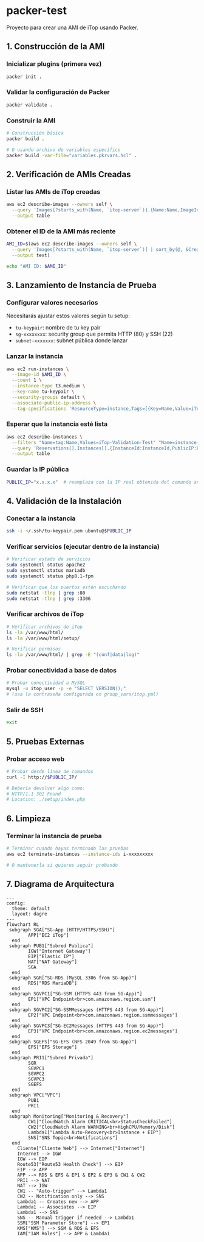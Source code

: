 # packer-test

Proyecto para crear una AMI de iTop usando Packer.

## 1. Construcción de la AMI

### Inicializar plugins (primera vez)
```bash
packer init .
```

### Validar la configuración de Packer
```bash
packer validate .
```


### Construir la AMI
```bash
# Construcción básica
packer build .

# O usando archivo de variables específico
packer build -var-file="variables.pkrvars.hcl" .
```

## 2. Verificación de AMIs Creadas

### Listar las AMIs de iTop creadas
```bash
aws ec2 describe-images --owners self \
  --query 'Images[?starts_with(Name, `itop-server`)].{Name:Name,ImageId:ImageId,CreationDate:CreationDate}' \
  --output table
```

### Obtener el ID de la AMI más reciente
```bash
AMI_ID=$(aws ec2 describe-images --owners self \
  --query 'Images[?starts_with(Name, `itop-server`)] | sort_by(@, &CreationDate) | [-1].ImageId' \
  --output text)

echo "AMI ID: $AMI_ID"
```

## 3. Lanzamiento de Instancia de Prueba

### Configurar valores necesarios
Necesitarás ajustar estos valores según tu setup:
- `tu-keypair`: nombre de tu key pair
- `sg-xxxxxxxx`: security group que permita HTTP (80) y SSH (22)  
- `subnet-xxxxxxx`: subnet pública donde lanzar

### Lanzar la instancia
```bash
aws ec2 run-instances \
  --image-id $AMI_ID \
  --count 1 \
  --instance-type t3.medium \
  --key-name tu-keypair \
  --security-groups default \
  --associate-public-ip-address \
  --tag-specifications 'ResourceType=instance,Tags=[{Key=Name,Value=iTop-Validation-Test}]'
```

### Esperar que la instancia esté lista
```bash
aws ec2 describe-instances \
  --filters "Name=tag:Name,Values=iTop-Validation-Test" "Name=instance-state-name,Values=running" \
  --query 'Reservations[].Instances[].{InstanceId:InstanceId,PublicIP:PublicIpAddress,State:State.Name}' \
  --output table
```

### Guardar la IP pública
```bash
PUBLIC_IP="x.x.x.x"  # reemplaza con la IP real obtenida del comando anterior
```

## 4. Validación de la Instalación

### Conectar a la instancia
```bash
ssh -i ~/.ssh/tu-keypair.pem ubuntu@$PUBLIC_IP
```

### Verificar servicios (ejecutar dentro de la instancia)
```bash
# Verificar estado de servicios
sudo systemctl status apache2
sudo systemctl status mariadb  
sudo systemctl status php8.1-fpm

# Verificar que los puertos estén escuchando
sudo netstat -tlnp | grep :80
sudo netstat -tlnp | grep :3306
```

### Verificar archivos de iTop
```bash
# Verificar archivos de iTop
ls -la /var/www/html/
ls -la /var/www/html/setup/

# Verificar permisos
ls -la /var/www/html/ | grep -E "(conf|data|log)"
```

### Probar conectividad a base de datos
```bash
# Probar conectividad a MySQL
mysql -u itop_user -p -e "SELECT VERSION();"
# (usa la contraseña configurada en group_vars/itop.yml)
```

### Salir de SSH
```bash
exit
```

## 5. Pruebas Externas

### Probar acceso web
```bash
# Probar desde línea de comandos
curl -I http://$PUBLIC_IP/

# Debería devolver algo como:
# HTTP/1.1 302 Found
# Location: ./setup/index.php
```

## 6. Limpieza

### Terminar la instancia de prueba
```bash
# Terminar cuando hayas terminado las pruebas
aws ec2 terminate-instances --instance-ids i-xxxxxxxxx

# O mantenerla si quieres seguir probando
```
## 7. Diagrama de Arquitectura
```mermaid
---
config:
  theme: default
  layout: dagre
---
flowchart RL
 subgraph SGA["SG-App (HTTP/HTTPS/SSH)"]
        APP["EC2 iTop"]
  end
 subgraph PUB1["Subred Publica"]
        IGW["Internet Gateway"]
        EIP["Elastic IP"]
        NAT["NAT Gateway"]
        SGA
  end
 subgraph SGR["SG-RDS (MySQL 3306 from SG-App)"]
        RDS["RDS MariaDB"]
  end
 subgraph SGVPC1["SG-SSM (HTTPS 443 from SG-App)"]
        EP1["VPC Endpoint<br>com.amazonaws.region.ssm"]
  end
 subgraph SGVPC2["SG-SSMMessages (HTTPS 443 from SG-App)"]
        EP2["VPC Endpoint<br>com.amazonaws.region.ssmmessages"]
  end
 subgraph SGVPC3["SG-EC2Messages (HTTPS 443 from SG-App)"]
        EP3["VPC Endpoint<br>com.amazonaws.region.ec2messages"]
  end
 subgraph SGEFS["SG-EFS (NFS 2049 from SG-App)"]
        EFS["EFS Storage"]
  end
 subgraph PRI1["Subred Privada"]
        SGR
        SGVPC1
        SGVPC2
        SGVPC3
        SGEFS
  end
 subgraph VPC["VPC"]
        PUB1
        PRI1
  end
 subgraph Monitoring["Monitoring & Recovery"]
        CW1["CloudWatch Alarm CRITICAL<br>StatusCheckFailed"]
        CW2["CloudWatch Alarm WARNING<br>HighCPU/Memory/Disk"]
        Lambda1["Lambda Auto-Recovery<br>Instance + EIP"]
        SNS["SNS Topic<br>Notifications"]
  end
    Cliente["Cliente Web"] --> Internet["Internet"]
    Internet --> IGW
    IGW --> EIP
    Route53["Route53 Health Check"] --> EIP
    EIP --> APP
    APP --> RDS & EFS & EP1 & EP2 & EP3 & CW1 & CW2
    PRI1 --> NAT
    NAT --> IGW
    CW1 -- "Auto-trigger" --> Lambda1
    CW2 -- Notification only --> SNS
    Lambda1 -- Creates new --> APP
    Lambda1 -- Associates --> EIP
    Lambda1 --> SNS
    SNS -- Manual trigger if needed --> Lambda1
    SSM["SSM Parameter Store"] --> EP1
    KMS["KMS"] --> SSM & RDS & EFS
    IAM["IAM Roles"] --> APP & Lambda1

```